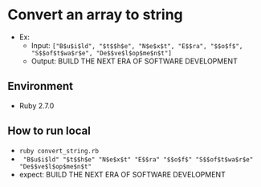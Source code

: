 # Convert an array to string
  - Ex:
    - Input:  `["B$u$i$ld", "$t$$h$e", "N$e$x$t", "E$$ra", "$$o$f$", "S$$of$t$wa$r$e", "De$$ve$l$op$me$n$t"]`
    - Output: BUILD THE NEXT ERA OF SOFTWARE DEVELOPMENT
## Environment
  - Ruby 2.7.0

## How to run local
  - ` ruby convert_string.rb `
  - ` "B$u$i$ld" "$t$$h$e" "N$e$x$t" "E$$ra" "$$o$f$" "S$$of$t$wa$r$e" "De$$ve$l$op$me$n$t"`
  - expect: BUILD THE NEXT ERA OF SOFTWARE DEVELOPMENT